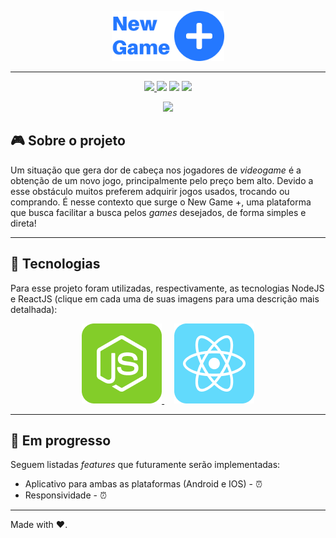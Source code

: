 <p align='center' >
   <img src="./.github/logo.png" alt="Logo" height="80px">
</p>

---

<p align='center'  >
   <a href='https://www.linkedin.com/in/vitor-pereira-309a7319b/' >
     <img src='https://img.shields.io/static/v1?label=Made By&message=Vitor%20Pereira&color=blue&style=flat-square' />
   </a>
   <img src='https://img.shields.io/github/languages/top/vitorpedeo/new-game-plus?color=yellow&style=flat-square' />
   <img src='https://img.shields.io/github/languages/count/vitorpedeo/new-game-plus?style=flat-square' />
   <img src='https://img.shields.io/github/languages/code-size/vitorpedeo/new-game-plus?style=flat-square' />
</p>

<p align='center' >
 <img  src='./.github/monitorMockup.png' height='400px' />
</p>

## 🎮 Sobre o projeto

Um situação que gera dor de cabeça nos jogadores de _videogame_ é a obtenção de um novo jogo, principalmente pelo preço bem alto. Devido a esse obstáculo muitos preferem adquirir jogos usados, trocando ou comprando. É nesse contexto que surge o New Game +, uma plataforma que busca facilitar a busca pelos _games_ desejados, de forma simples e direta!

---

## 🚀 Tecnologias

Para esse projeto foram utilizadas, respectivamente, as tecnologias NodeJS e ReactJS (clique em cada uma de suas imagens para uma descrição mais detalhada):

<p align='center' >
  <a href='https://github.com/vitorpedeo/new-game-plus/tree/master/server'>
    <img src='./.github/NodeJSLogo.png' />
  </a>
  &nbsp;&nbsp;&nbsp;
  <a href='https://github.com/vitorpedeo/new-game-plus/tree/master/web'>
    <img src='./.github/ReactJSLogo.png' />
  </a>
</p>

---

## 🚧 Em progresso

Seguem listadas _features_ que futuramente serão implementadas:

- Aplicativo para ambas as plataformas (Android e IOS) - ⏰
- Responsividade - ⏰

---

Made with ❤️.
